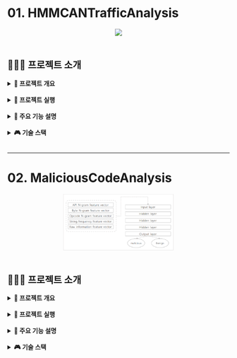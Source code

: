 # 01. HMMCANTrafficAnalysis
<div align="center">
    <img  style="width: 50%" src="https://miro.medium.com/v2/resize:fit:681/1*BGYc0XF3JuykME2sNBtXlg.png">
</div>

<br>

## 👨🏻‍🏫 프로젝트 소개
<details>
<summary><b> 📌 프로젝트 개요</b></summary>
<br>

- CAN 네트워크에서 정상과 비정상(공격포함)트래픽을 가지고 데이터 가공후 HMM 알고리즘 적용
- 타임스탬프가 1씩 증가하는 단위시간 동안의 각 Arbid 호출을 엔트로피 시퀀스로 가공 및 HMM 적용
- 해밍 거리로 가공후 ArbId 시퀀스 HMM 적용

</details>

<br>

<details>
<summary><b> 🏃 프로젝트 실행</b></summary>
<br>

```bash
# prerequisites: python
# execution
git clone https://github.com/MpqM/ML_HMMCANTrafficAnalysis
python hmm_hamming_Arbid.py
python hmm_antropy.py
```

</details>

<br>

<details>
<summary><b> 🚀 주요 기능 설명</b></summary>
<br>

- Data Set Sample
<p align ="center">
    <img src="../wiki-images/machine-learning/ml-cantraffic-1.png"/>
</p>

- Arbid Time Stamp Method
<p align ="center">
    <img src="../wiki-images/machine-learning/ml-cantraffic-2.png"/>
</p>

- Arbid Haming Distance Method
<p align ="center">
    <img src="../wiki-images/machine-learning/ml-cantraffic-3.png"/>
</p>

</details>

<br>

<details>
<summary><b> 🎮 기술 스택</b></summary>
<br>

| **Category** |**Skills**| 
|-------------|---------|
|**Language**| ![Python](https://img.shields.io/badge/python-3776AB?style=for-the-badge&logo=python&logoColor=white) |

</details>

<br>

- - -

# 02. MaliciousCodeAnalysis

<div align="center">
    <img  style="width: 50%" src="../wiki-images/machine-learning/ml-maliciouscode-1.png">
</div>

<br>

## 👨🏻‍🏫 프로젝트 소개
<details>
<summary><b> 📌 프로젝트 개요</b></summary>
<br>

- N-GRAM 기반 탐지를 이용해 Opcode를 토큰으로하는 Opcode N-Gram을 이용해 머신러닝 기반 악성코드 탐지를 구현
- test(정상, 악성), train(정상, 악성), valid(정상, 악성)로 이루어진 데이터의 OPcode를 추출해 N-Gram으로 가공후 특징정보 추출
- tensorflow를 이용해 모델 학습 수행

</details>

<br>

<details>
<summary><b> 🏃 프로젝트 실행</b></summary>
<br>

```bash
# prerequisites: python
# execution
git clone https://github.com/MpqM/ML_MaliciousCodeAnalysis
python ganada-1.py
```

</details>

<br>

<details>
<summary><b> 🚀 주요 기능 설명</b></summary>
<br>

- Data Set Sample
<p align ="center">
    <img src="../wiki-images/machine-learning/ml-maliciouscode-2.png"/>
</p>

- 6개의 데이터셋들에서 opcodeTrace 추출, target(mal/benign)과 feature(n-gram)데이터 가공</b>
<p align ="center">
    <img src="../wiki-images/machine-learning/ml-maliciouscode-3.png"/>
</p>

- 모델 학습
<p align ="center">
    <img src="../wiki-images/machine-learning/ml-maliciouscode-4.png"/>
</p>

</details>

<br>

<details>
<summary><b> 🎮 기술 스택</b></summary>
<br>

| **Category** |**Skills**| 
|-------------|---------|
|**Language**| ![Python](https://img.shields.io/badge/python-3776AB?style=for-the-badge&logo=python&logoColor=white) |

</details>

<br>
